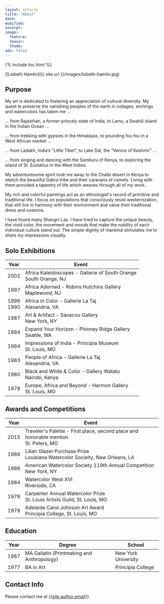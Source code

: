 ```yaml
---
layout: article
title: "About"
date:
modified:
excerpt:
image:
  feature:
  teaser:
  thumb:
ads: false
---
```


{% include toc.html %}

![Lisbeth Hamlin]({{ site.url }}/images/lisbeth-hamlin.jpg)

## Purpose

My art is dedicated to fostering an appreciation of cultural diversity. My quest to preserve the vanishing peoples of the earth in collages, etchings and watercolors has taken me ...

... from Rajasthan, a former princely state of India, to Lamu, a Swahili island in the Indian Ocean ...

... from trekking with gypsies in the Himalayas, to pounding fou fou in a West African market ...

... from Ladakh, India’s “Little Tibet”, to Lake Dal, the “Venice of Kashmir” ...

... from singing and dancing with the Samburu of Kenya, to exploring the island of St. Eustatius in the West Indies.

My adventuresome spirit took me away to the Chalbi desert in Kenya to sketch the beautiful Gabra tribe and their caravans of camels. Living with them provided a tapestry of life which weaves through all of my work.

My rich and colorful paintings act as an ethnologist's record of primitive and traditional life. I focus on populations that consciously resist westernization, that still live in harmony with their environment and value their traditional dress and customs.

I have found many Shangri-Las. I have tried to capture the unique beauty, the vivid color, the movement and moods that make the nobility of each individual culture stand out. The simple dignity of mankind stimulates me to share my impressions visually.

## Solo Exhibitions

| Year| Event |
|------|------|
| 2002 | Africa Kaleidoscopes - Gallerie of South Orange <br/> South Orange, NJ |
| 1997 | Africa Adorned - Robins Hutchins Gallery <br/> Maplewood, NJ |
| 1996 <br/> 1990 | Africa in Color - Gallerie La Taj <br/> Alexandria, VA |
| 1987 | Art & Artifact - Savacou Gallery <br/> New York, NY |
| 1984 | Expand Your Horizon - Phinney Ridge Gallery <br/> Seattle, WA |
| 1984 | Impressions of India - Principia Museum <br/> St. Louis, MO |
| 1983 | People of Africa - Gallerie La Taj <br/> Alexandria, VA |
| 1980 | Black and White & Color - Gallery Watatu <br/> Nairobi, Kenya |
| 1978 | Europe, Africa and Beyond - Harmon Gallery <br/> St. Louis, MO |

## Awards and Competitions

| Year | Event |
|------|-------|
| 2015 | Traveler's Palette - First place, second place and honorable mention <br/> St. Peters, MO |
| 1986 | Lilian Glazer Purchase Prize <br/> Louisiana Watercolor Socieity, New Orleans, LA |
| 1986 | American Watercolor Society 119th Annual Competition <br/> New York, NY |
| 1984 | Watercolor West XVI <br/> Riverside, CA |
| 1978 | Carpenter Annual Watercolor Prize <br/> St. Louis Artists Guild, St. Louis, MO |
| 1978 | Adelaide Carol Johnson Art Award <br/> Principia College, St. Louis, MO |

## Education

| Year | Degree | School |
|------|--------|--------|
| 1987 | MA Gallatin (Printmaking and Anthropology) | New York University |
| 1977 | BA in Art | Principia College |

## Contact Info

Please contact me at [{{site.author.email}}](mailto:{{site.author.email}})

